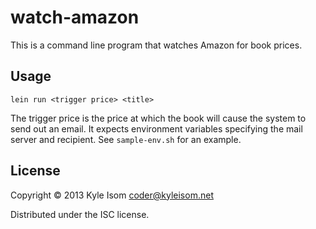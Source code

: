 # watch-amazon

This is a command line program that watches Amazon for book prices.

## Usage

```
lein run <trigger price> <title>
```

The trigger price is the price at which the book will cause the system
to send out an email. It expects environment variables specifying the
mail server and recipient. See `sample-env.sh` for an example.

## License

Copyright © 2013 Kyle Isom <coder@kyleisom.net>

Distributed under the ISC license.
